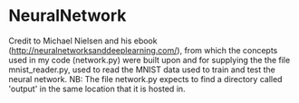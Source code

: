 # NeuralNetwork
Credit to Michael Nielsen and his ebook (http://neuralnetworksanddeeplearning.com/), from which the concepts used in my code (network.py) were built upon and for supplying the the file mnist_reader.py, used to read the MNIST data used to train and test the neural network. NB: The file network.py expects to find a directory called 'output' in the same location that it is hosted in.
